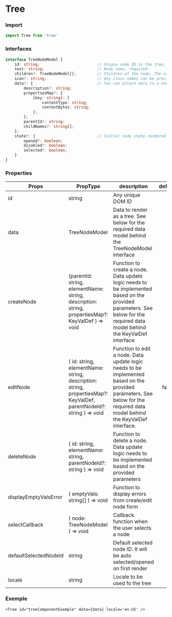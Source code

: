 # Tree

### Import
```javascript
import Tree from 'tree'
```

### Interfaces

```typescript
interface TreeNodeModel {
    id: string;                         // Unique node ID in the tree, required
    text: string;                       // Node name, required
    children?: TreeNodeModel[];         // Children of the node. The same data model is used recursively
    icon?: string;                      // Any class names can be precised here. Usually you want to give some FontAwesome ones like "fa fa-fw fa-circle"
    data?: {                            // You can attach data to a node with this props
        description?: string;
        propertiesMap?: {
            [key: string]: {
                contentType: string;
                contentBytes: string;
            };
        };
        parentId?: string;
        childNames?: string[];
    };
    state?: {                           // Initial node state rendered in the tree
        opened?: boolean;
        disabled?: boolean;
        selected?: boolean;
    }
}
```

<!-- STORY -->

### Properties

Props | PropType | description | default |required
--- | --- | --- | :---: | :---:
id | string | Any unique DOM ID | - | true
data | TreeNodeModel | Data to render as a tree. See below for the required data model behind the TreeNodeModel interface | - | true
createNode | (parentId: string, elementName: string, description: string, propertiesMap?: KeyValDef ) => void | Function to create a node. Data update logic needs to be implemented based on the provided parameters. See below for the required data model behind the KeyValDef interface | - | false
editNode | ( id: string, elementName: string, description: string, propertiesMap?: KeyValDef, parentNodeId?: string ) => void | Function to edit a node. Data update logic needs to be implemented based on the provided parameters. See below for the required data model behind the KeyValDef interface. | false | false
deleteNode | ( id: string, elementName: string, parentNodeId?: string ) => void | Function to delete a node. Data update logic needs to be implemented based on the provided parameters | - | false
displayEmptyValsError | ( emptyVals: string[] ) => void | Function to display errors from create/edit node form | - | false
selectCallback | ( node: TreeNodeModel ) => void | Callback function when the user selects a node | - | false
defaultSelectedNodeId | string | Default selected node ID. It will be auto selected/opened on first render | - | false
locale | string | Locale to be used fo the tree | - | true

### Exemple
```JSX
<Tree id="treeComponentExemple" data={data} locale='en-US' />
```
